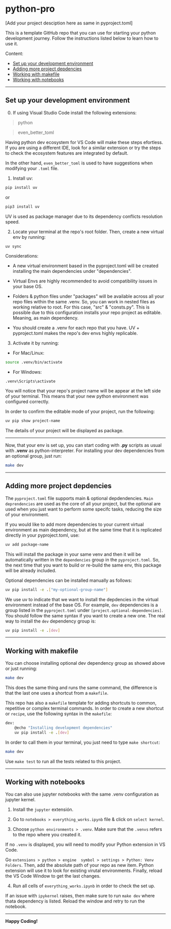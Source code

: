 # python-pro

[Add your project desciption here as same in pyproject.toml]

This is a template GitHub repo that you can use for starting your python development journey. Follow the instructions listed below to learn how to use it.

Content:

- [Set up your development environment](#set-up-your-development-environment)
- [Adding more project depdencies](#adding-more-project-depdencies)
- [Working with makefile](#working-with-makefile)
- [Working with notebooks](#working-with-notebooks)

___________________

## Set up your development environment

0. If using Visual Studio Code install the following extensions: 

> python

> even_better_toml

Having python dev ecosystem for VS Code will make these steps efortless. If you are using a different IDE, look for a similar extension or try the steps to check the ecosystem features are integrated by default.

In the other hand, `even_better_toml` is used to have suggestions when modifying your `.toml` file. 

1. Install uv: 

```bash
pip install uv
```

or

```bash
pip3 install uv
```

UV is used as package manager due to its dependency conflicts resolution speed.

2. Locate your terminal at the repo's root folder. Then, create a new virtual env by running:

```bash
uv sync
```

Considerations:

- A new virtual environment based in the pyproject.toml will be created installing the main dependencies under "dependencies".

- Virtual Envs are highly recommended to avoid compatibility issues in your base OS.

- Folders & python files under "packages" will be available across all your repo files within the same .venv. So, you can work in nested files as working relative to root. For this case, "src" & "consts.py". This is possible due to this configuration installs your repo project as editable. Meaning, as main dependency. 

- You should create a .venv for each repo that you have. UV + pyproject.toml makes the repo's dev envs highly replicable.  

3. Activate it by running:

-  For Mac/Linux:

```bash
source .venv/bin/activate
```

- For Windows:

```shell
.venv\Scripts\activate
```

You will notice that your repo's project name will be appear at the left side of your terminal. This means that your new python environment was configured correctly. 

In order to confirm the editable mode of your project, run the following:

```bash
uv pip show project-name
```

The details of your project will be displayed as package. 

_____________________

Now, that your env is set up, you can start coding with **.py** scripts as usual with **.venv** as python-interpreter. For installing your dev dependencies from an optional group, just run:

```bash
make dev
```
___________________

## Adding more project depdencies

The `pyproject.toml` file supports main & optional depdendencies. `Main deprendencies` are used as the core of all your project, but the optional are used when you just want to perform some specifc tasks, reducing the size of your environment.

If you would like to add more dependencies to your current virtual environment as main dependency, but at the same time that it is replicated directly in your pyproject.toml, use:

```bash
uv add package-name
```

This will install the package in your same venv and then it will be automatically written in the `dependencies` group in the `pyproject.toml`. So, the next time that you want to build or re-build the same env, this package will be already included. 

Optional dependencies can be installed manually as follows:

```bash
uv pip install -e .["my-optional-group-name"]
```

We use uv to indicate that we want to install the depdencies in the virtual environment instead of the base OS. For example, `dev` dependencies is a group listed in the `pyproject.toml` under `[project.optional-dependencies]`. You should follow the same syntax if you want to create a new one. The real way to install the `dev` dependency group is:

```bash
uv pip install -e .[dev]
```
___________________

## Working with makefile

You can choose installing optional dev dependency group as showed above or just running:

```bash
make dev
```

This does the same thing and runs the same command, the difference is that the last one uses a shortcut from a `makefile`. 

This repo has also a `makefile` template for adding shortcuts to common, repetitive or complex terminal commands. In order to create a new shortcut or `recipe`, use the following syntax in the `makefile`:

```bash
dev: 
	@echo "Installing development dependencies"
	uv pip install -e .[dev]
```

In order to call them in your terminal, you just need to type `make shortcut`:

```bash
make dev
```

Use `make test` to run all the tests related to this project.
___________________

## Working with notebooks

You can also use jupyter notebooks with the same .venv configuration as jupyter kernel. 

1. Install the `jupyter` extensión. 

2. Go to `notebooks > everything_works.ipynb` file & click on `select kernel`.

3. Choose `python environments > .venv`. Make sure that the `.venvs` refers to the repo where you created it. 

If no `.venv` is displayed, you will need to modify your Python extension in VS Code.

Go `extensions > python > engine  symbol > settings > Python: Venv Folders`. Then, add the absolute path of your repo as new item. Python extension will use it to look for existing virutal environments. Finally, reload the VS Code Window to get the last changes.

4. Run all cells of `everything_works.ipynb` in order to check the set up. 

If an issue with `ipykernel` raises, then make sure to run `make dev` where thata dependency is listed. Reload the window and retry to run the notebook.

___________________

**Happy Coding!**








